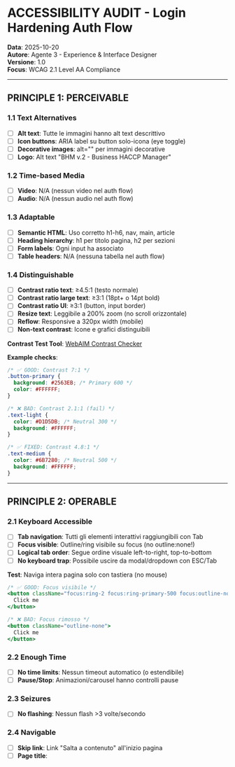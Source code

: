 # ACCESSIBILITY AUDIT - Login Hardening Auth Flow

**Data**: 2025-10-20  
**Autore**: Agente 3 - Experience & Interface Designer  
**Versione**: 1.0  
**Focus**: WCAG 2.1 Level AA Compliance

---

## PRINCIPLE 1: PERCEIVABLE

### 1.1 Text Alternatives
- [ ] **Alt text**: Tutte le immagini hanno alt text descrittivo
- [ ] **Icon buttons**: ARIA label su button solo-icona (eye toggle)
- [ ] **Decorative images**: alt="" per immagini decorative
- [ ] **Logo**: Alt text "BHM v.2 - Business HACCP Manager"

### 1.2 Time-based Media
- [ ] **Video**: N/A (nessun video nel auth flow)
- [ ] **Audio**: N/A (nessun audio nel auth flow)

### 1.3 Adaptable
- [ ] **Semantic HTML**: Uso corretto h1-h6, nav, main, article
- [ ] **Heading hierarchy**: h1 per titolo pagina, h2 per sezioni
- [ ] **Form labels**: Ogni input ha <label> associato
- [ ] **Table headers**: N/A (nessuna tabella nel auth flow)

### 1.4 Distinguishable
- [ ] **Contrast ratio text**: ≥4.5:1 (testo normale)
- [ ] **Contrast ratio large text**: ≥3:1 (18pt+ o 14pt bold)
- [ ] **Contrast ratio UI**: ≥3:1 (button, input border)
- [ ] **Resize text**: Leggibile a 200% zoom (no scroll orizzontale)
- [ ] **Reflow**: Responsive a 320px width (mobile)
- [ ] **Non-text contrast**: Icone e grafici distinguibili

**Contrast Test Tool**: [WebAIM Contrast Checker](https://webaim.org/resources/contrastchecker/)

**Example checks**:
```css
/* ✅ GOOD: Contrast 7:1 */
.button-primary {
  background: #2563EB; /* Primary 600 */
  color: #FFFFFF;
}

/* ❌ BAD: Contrast 2.1:1 (fail) */
.text-light {
  color: #D1D5DB; /* Neutral 300 */
  background: #FFFFFF;
}

/* ✅ FIXED: Contrast 4.8:1 */
.text-medium {
  color: #6B7280; /* Neutral 500 */
  background: #FFFFFF;
}
```

---

## PRINCIPLE 2: OPERABLE

### 2.1 Keyboard Accessible
- [ ] **Tab navigation**: Tutti gli elementi interattivi raggiungibili con Tab
- [ ] **Focus visible**: Outline/ring visibile su focus (no outline:none!)
- [ ] **Logical tab order**: Segue ordine visuale left-to-right, top-to-bottom
- [ ] **No keyboard trap**: Possibile uscire da modal/dropdown con ESC/Tab

**Test**: Naviga intera pagina solo con tastiera (no mouse)

```jsx
/* ✅ GOOD: Focus visibile */
<button className="focus:ring-2 focus:ring-primary-500 focus:outline-none">
  Click me
</button>

/* ❌ BAD: Focus rimosso */
<button className="outline-none">
  Click me
</button>
```

### 2.2 Enough Time
- [ ] **No time limits**: Nessun timeout automatico (o estendibile)
- [ ] **Pause/Stop**: Animazioni/carousel hanno controlli pause

### 2.3 Seizures
- [ ] **No flashing**: Nessun flash >3 volte/secondo

### 2.4 Navigable
- [ ] **Skip link**: Link "Salta a contenuto" all'inizio pagina
- [ ] **Page title**: <title> descrittivo e unico per pagina
- [ ] **Link text**: Descrittivo (no "click qui", ma "Password dimenticata?")
- [ ] **Multiple ways**: Breadcrumb + search + sitemap

### 2.5 Input Modalities
- [ ] **Click target size**: Min 44×44px (touch target)
- [ ] **Pointer cancellation**: Click trigger su "up" non "down"

---

## PRINCIPLE 3: UNDERSTANDABLE

### 3.1 Readable
- [ ] **Language**: <html lang="it"> (lingua pagina)
- [ ] **Language changes**: <span lang="en"> se parola straniera

### 3.2 Predictable
- [ ] **Focus non sposta**: Focus su campo non trigger azioni automatiche
- [ ] **Input non trigger**: Cambiare dropdown non submit form automatico
- [ ] **Consistent navigation**: Menu sempre stesso ordine su tutte pagine

### 3.3 Input Assistance
- [ ] **Error identification**: Errori form descritti con testo (no solo colore rosso)
- [ ] **Labels/Instructions**: Istruzioni visibili prima di input (no solo placeholder)
- [ ] **Error suggestion**: Suggerimenti fix (es. "Email deve contenere @")
- [ ] **Error prevention**: Confirmation su azioni distruttive (delete, submit)

**Example form errors**:
```jsx
/* ✅ GOOD: Errore accessibile */
<div>
  <label htmlFor="email">Email *</label>
  <input
    id="email"
    type="email"
    aria-invalid="true"
    aria-describedby="email-error"
  />
  <p id="email-error" className="text-error-500">
    Inserisci un'email valida (es. nome@esempio.com)
  </p>
</div>

/* ❌ BAD: Errore solo visuale */
<div>
  <input type="email" className="border-red-500" />
  <p className="text-red-500">Errore</p>
</div>
```

---

## PRINCIPLE 4: ROBUST

### 4.1 Compatible
- [ ] **Valid HTML**: No errori validatore HTML
- [ ] **ARIA usage**: ARIA usato correttamente (non overused)
- [ ] **Name, Role, Value**: Componenti custom hanno ARIA corretti

**ARIA Examples**:

```jsx
/* ✅ Button with icon only */
<button aria-label="Nascondi password">
  <EyeOffIcon />
</button>

/* ✅ Loading state */
<button aria-busy="true" aria-live="polite">
  Accesso in corso...
</button>

/* ✅ Modal */
<div role="dialog" aria-modal="true" aria-labelledby="modal-title">
  <h2 id="modal-title">Conferma eliminazione</h2>
  {/* ... */}
</div>

/* ✅ Form with errors */
<input
  aria-invalid="true"
  aria-describedby="email-error"
/>
<p id="email-error" role="alert">
  Formato email non valido
</p>
```

---

## TESTING CHECKLIST

### Automated Tools
- [ ] **axe DevTools** (Chrome extension): 0 violations
- [ ] **WAVE** (WebAIM): 0 errors
- [ ] **Lighthouse Accessibility**: Score ≥95

### Manual Testing
- [ ] **Keyboard only**: Naviga intera app senza mouse
- [ ] **Screen reader**: Test con NVDA (Windows) o VoiceOver (Mac)
- [ ] **Zoom 200%**: Tutto leggibile e utilizzabile
- [ ] **Color blindness**: Test con simulatore (Chrome DevTools)
- [ ] **Mobile**: Touch target ≥44px, no scroll orizzontale

### Assistive Technology Test
```markdown
**Screen reader commands** (NVDA):
- Tab: Next element
- Shift+Tab: Previous element
- Enter: Activate button/link
- Space: Toggle checkbox
- Arrows: Navigate radio/select
- H: Next heading
- L: Next link
- F: Next form field
```

---

## PRIORITY FIXES

### Critical (Blocker)
- Color contrast fails
- Keyboard trap (impossibile uscire da modal)
- Missing form labels
- Missing alt text su immagini informative

### High (Must fix before launch)
- Focus not visible
- Heading hierarchy skip
- No error descriptions

### Medium (Should fix soon)
- Link text non descrittivo
- Touch target <44px
- Missing ARIA labels

### Low (Nice to have)
- Ottimizzazioni screen reader
- Enhanced keyboard shortcuts

---

## COMPONENT-SPECIFIC ACCESSIBILITY

### LoginForm Component
```jsx
// ✅ Accessible LoginForm
<form aria-label="Form di accesso" noValidate>
  <div>
    <label htmlFor="login-email">Email *</label>
    <input
      id="login-email"
      type="email"
      autoComplete="email"
      required
      aria-invalid={hasError}
      aria-describedby={hasError ? "email-error" : undefined}
    />
    {hasError && (
      <p id="email-error" role="alert">
        {errorMessage}
      </p>
    )}
  </div>
  
  <div>
    <label htmlFor="login-password">Password *</label>
    <div className="relative">
      <input
        id="login-password"
        type={showPassword ? 'text' : 'password'}
        autoComplete="current-password"
        required
        aria-invalid={hasError}
        aria-describedby={hasError ? "password-error" : undefined}
      />
      <button
        type="button"
        onClick={togglePassword}
        aria-label={showPassword ? 'Nascondi password' : 'Mostra password'}
      >
        {showPassword ? <EyeOffIcon /> : <EyeIcon />}
      </button>
    </div>
    {hasError && (
      <p id="password-error" role="alert">
        {errorMessage}
      </p>
    )}
  </div>
  
  <button
    type="submit"
    disabled={isSubmitting}
    aria-describedby={isSubmitting ? "loading-message" : undefined}
  >
    {isSubmitting ? (
      <>
        <SpinnerIcon aria-hidden="true" />
        <span>Accesso in corso...</span>
      </>
    ) : (
      'Accedi'
    )}
  </button>
</form>
```

### Error Banner Component
```jsx
// ✅ Accessible Error Banner
<div
  className="bg-red-50 border border-red-200 rounded-lg p-4"
  role="alert"
  aria-live="polite"
>
  <div className="flex items-center">
    <ExclamationTriangleIcon className="w-5 h-5 text-red-600 mr-2" aria-hidden="true" />
    <p className="text-sm font-medium text-red-800">
      {errorMessage}
    </p>
  </div>
</div>
```

### Toast Notification Component
```jsx
// ✅ Accessible Toast
<div
  className="toast-success"
  role="alert"
  aria-live="polite"
  aria-atomic="true"
>
  <div className="flex items-center">
    <CheckIcon className="w-5 h-5 text-success-600 mr-2" aria-hidden="true" />
    <p className="text-sm font-medium text-success-800">
      {successMessage}
    </p>
  </div>
</div>
```

---

## MOBILE ACCESSIBILITY

### Touch Targets
- [ ] **Minimum size**: ≥44px per tutti gli elementi cliccabili
- [ ] **Spacing**: ≥8px tra elementi cliccabili
- [ ] **Button height**: ≥44px per pulsanti
- [ ] **Input height**: ≥44px per campi input

### Mobile-Specific Tests
- [ ] **Touch only**: Usa solo touch per navigare
- [ ] **Orientation**: Funziona in portrait e landscape
- [ ] **Zoom**: Leggibile a 200% zoom
- [ ] **VoiceOver**: Test con VoiceOver su iOS

---

## PERFORMANCE ACCESSIBILITY

### Loading States
- [ ] **Loading indicators**: Visibili e annunciati
- [ ] **Progress feedback**: User sa cosa sta succedendo
- [ ] **Timeout handling**: Gestione timeout accessibile
- [ ] **Error recovery**: Path chiaro per recovery

### Animation Accessibility
- [ ] **Reduced motion**: Rispetta prefers-reduced-motion
- [ ] **No flashing**: Nessun flash >3 volte/secondo
- [ ] **Pause controls**: Animazioni pausabili
- [ ] **Alternative content**: Contenuto alternativo per animazioni

---

## TESTING SCENARIOS

### Keyboard Navigation Test
1. **Tab Order**: Verifica ordine logico di tab
2. **Focus Visible**: Ogni elemento ha focus visibile
3. **Escape Key**: ESC chiude modal/overlay
4. **Enter/Space**: Attivazione pulsanti corretta

### Screen Reader Test
1. **Page Structure**: Heading hierarchy corretta
2. **Form Labels**: Ogni campo ha label associato
3. **Error Messages**: Errori annunciati correttamente
4. **Live Regions**: Messaggi dinamici annunciati

### Visual Accessibility Test
1. **Contrast**: Tutti i colori hanno contrasto sufficiente
2. **Zoom**: Leggibile a 200% zoom
3. **Color Blindness**: Informazioni non solo tramite colore
4. **High Contrast**: Funziona in high contrast mode

---

## IMPLEMENTATION CHECKLIST

### HTML Structure
- [ ] **Semantic HTML**: Uso corretto di elementi semantici
- [ ] **Heading hierarchy**: h1 → h2 → h3, no skip
- [ ] **Form structure**: fieldset, legend per gruppi
- [ ] **List structure**: ul, ol per liste

### ARIA Implementation
- [ ] **ARIA labels**: Su elementi icon-only
- [ ] **ARIA describedby**: Per associare errori ai campi
- [ ] **ARIA invalid**: Su campi con errori
- [ ] **ARIA live**: Per messaggi dinamici

### CSS Implementation
- [ ] **Focus styles**: Focus visibile su tutti gli elementi
- [ ] **Contrast**: Colori con contrasto sufficiente
- [ ] **Responsive**: Layout responsive per mobile
- [ ] **Reduced motion**: Rispetta prefers-reduced-motion

### JavaScript Implementation
- [ ] **Keyboard events**: Gestione eventi tastiera
- [ ] **Focus management**: Gestione focus programmatico
- [ ] **Error handling**: Gestione errori accessibile
- [ ] **Live regions**: Aggiornamento live regions

---

**FIRMA**: Agente 3 - Experience & Interface Designer  
**Data**: 2025-10-20  
**Status**: ✅ COMPLETATO - Pronto per component specifications
